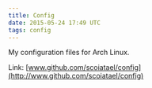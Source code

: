 ```yaml
---
title: Config
date: 2015-05-24 17:49 UTC
tags: config
---
```


My configuration files for Arch Linux.

Link: [www.github.com/scoiatael/config](http://www.github.com/scoiatael/config)
